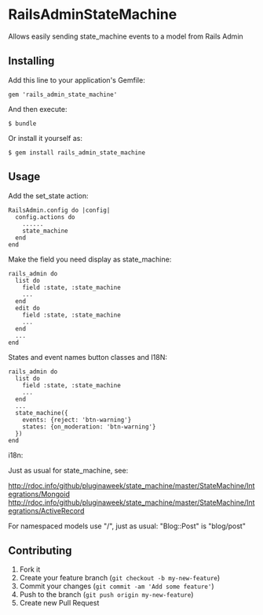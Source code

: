 # RailsAdminStateMachine

Allows easily sending state_machine events to a model from Rails Admin

## Installing

Add this line to your application's Gemfile:

    gem 'rails_admin_state_machine'

And then execute:

    $ bundle

Or install it yourself as:

    $ gem install rails_admin_state_machine

## Usage


Add the set_state action:

    RailsAdmin.config do |config|
      config.actions do
        ......
        state_machine
      end
    end

Make the field you need display as state_machine:

    rails_admin do
      list do
        field :state, :state_machine
        ...
      end
      edit do
        field :state, :state_machine
        ...
      end
      ...
    end

States and event names button classes and I18N:

    rails_admin do
      list do
        field :state, :state_machine
        ...
      end
      ...
      state_machine({
        events: {reject: 'btn-warning'}
        states: {on_moderation: 'btn-warning'}
      })
    end
  
i18n:

Just as usual for state_machine, see:

http://rdoc.info/github/pluginaweek/state_machine/master/StateMachine/Integrations/Mongoid
http://rdoc.info/github/pluginaweek/state_machine/master/StateMachine/Integrations/ActiveRecord

For namespaced models use "/", just as usual: "Blog::Post" is "blog/post"


## Contributing

1. Fork it
2. Create your feature branch (`git checkout -b my-new-feature`)
3. Commit your changes (`git commit -am 'Add some feature'`)
4. Push to the branch (`git push origin my-new-feature`)
5. Create new Pull Request
